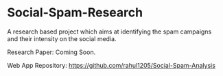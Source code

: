 # Social-Spam-Research
A research based project which aims at identifying the spam campaigns and their intensity on the social media.

Research Paper: Coming Soon.

Web App Repository: https://github.com/rahul1205/Social-Spam-Analysis
